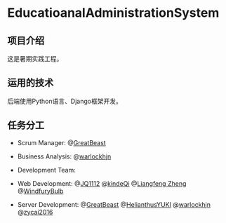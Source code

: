 # EducatioanalAdministrationSystem

## 项目介绍

这是暑期实践工程。

## 运用的技术

后端使用Python语言、Django框架开发。

## 任务分工

* Scrum Manager: @[GreatBeast](https://github.com/GreatBeast)

* Business Analysis: @[warlockhjn](https://github.com/warlockhjn)

* Development Team:

 * Web Development: @[JQ1112](https://github.com/JQ1112) @[kindeQi](https://github.com/kindeQi) @[Liangfeng Zheng](https://github.com/shiyi001) @[WindfuryBulb](https://github.com/WindfuryBulb)

 * Server Development: @[GreatBeast](https://github.com/GreatBeast) @[HelianthusYUKI](https://github.com/HelianthusYUKI) @[warlockhjn](https://github.com/warlockhjn) @[zycai2016](https://github.com/zycai2016)
